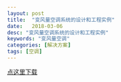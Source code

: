 ```yaml
---
layout: post
title:  "变风量空调系统的设计和工程实例"
date:   2018-03-06
desc: "变风量空调系统的设计和工程实例"
keywords: "变风量空调"
categories: [解决方案]
tags: [空调]
---
```


<a class="download" href="https://www.lanzous.com/i0lnula" target="_blank">点这里下载</a>
